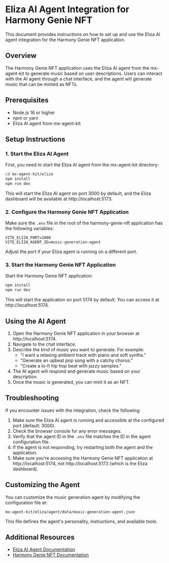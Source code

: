 # Eliza AI Agent Integration for Harmony Genie NFT

This document provides instructions on how to set up and use the Eliza AI agent integration for the Harmony Genie NFT application.

## Overview

The Harmony Genie NFT application uses the Eliza AI agent from the mx-agent-kit to generate music based on user descriptions. Users can interact with the AI agent through a chat interface, and the agent will generate music that can be minted as NFTs.

## Prerequisites

- Node.js 16 or higher
- npm or yarn
- Eliza AI agent from mx-agent-kit

## Setup Instructions

### 1. Start the Eliza AI Agent

First, you need to start the Eliza AI agent from the mx-agent-kit directory:

```bash
cd mx-agent-kit/eliza
npm install
npm run dev
```

This will start the Eliza AI agent on port 3000 by default, and the Eliza dashboard will be available at http://localhost:5173.

### 2. Configure the Harmony Genie NFT Application

Make sure the `.env` file in the root of the harmony-genie-nft application has the following variables:

```
VITE_ELIZA_PORT=3000
VITE_ELIZA_AGENT_ID=music-generation-agent
```

Adjust the port if your Eliza agent is running on a different port.

### 3. Start the Harmony Genie NFT Application

Start the Harmony Genie NFT application:

```bash
npm install
npm run dev
```

This will start the application on port 5174 by default. You can access it at http://localhost:5174.

## Using the AI Agent

1. Open the Harmony Genie NFT application in your browser at http://localhost:5174.
2. Navigate to the chat interface.
3. Describe the kind of music you want to generate. For example:
   - "I want a relaxing ambient track with piano and soft synths."
   - "Generate an upbeat pop song with a catchy chorus."
   - "Create a lo-fi hip hop beat with jazzy samples."
4. The AI agent will respond and generate music based on your description.
5. Once the music is generated, you can mint it as an NFT.

## Troubleshooting

If you encounter issues with the integration, check the following:

1. Make sure the Eliza AI agent is running and accessible at the configured port (default: 3000).
2. Check the browser console for any error messages.
3. Verify that the agent ID in the `.env` file matches the ID in the agent configuration file.
4. If the agent is not responding, try restarting both the agent and the application.
5. Make sure you're accessing the Harmony Genie NFT application at http://localhost:5174, not http://localhost:5173 (which is the Eliza dashboard).

## Customizing the Agent

You can customize the music generation agent by modifying the configuration file at:

```
mx-agent-kit/eliza/agent/data/music-generation-agent.json
```

This file defines the agent's personality, instructions, and available tools.

## Additional Resources

- [Eliza AI Agent Documentation](https://github.com/microsoft/eliza)
- [Harmony Genie NFT Documentation](https://github.com/your-org/harmony-genie-nft) 